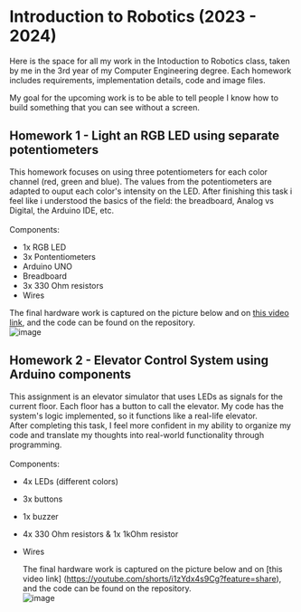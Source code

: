 # Introduction to Robotics (2023 - 2024)
Here is the space for all my work in the Intoduction to Robotics class, taken by me in the 3rd year of my Computer Engineering degree. Each homework includes requirements, implementation details, code and image files.

My goal for the upcoming work is to be able to tell people I know how to build something that you can see without a screen.

## Homework 1 - Light an RGB LED using separate potentiometers
This homework focuses on using three potentiometers for each color channel (red, green and blue). The values from the potentiometers are adapted to ouput each color's intensity on the LED.
After finishing this task i feel like i understood the basics of the field: the breadboard, Analog vs Digital, the Arduino IDE, etc.
<br> <br>
Components:
  - 1x RGB LED
  - 3x Pontentiometers
  - Arduino UNO
  - Breadboard
  - 3x 330 Ohm resistors
  - Wires

The final hardware work is captured on the picture below and on [this video link](https://youtu.be/odYh3JC_jyA?si=RXHRvevwee9fD3rG), and the code can be found on the repository. 
<br>
![image](https://github.com/stefanbrb10/introductiontorobotics/assets/35970743/0af54fdd-1940-4970-a4af-ea1c8e126ec9)

## Homework 2 - Elevator Control System using Arduino components
This assignment is an elevator simulator that uses LEDs as signals for the current floor. Each floor has a button to call the elevator. My code has the system's logic implemented, so it functions like a real-life elevator.<br> After completing this task, I feel more confident in my ability to organize my code and translate my thoughts into real-world functionality through programming.
<br><br>
Components:
- 4x LEDs (different colors)
- 3x buttons
- 1x buzzer
- 4x 330 Ohm resistors & 1x 1kOhm resistor
- Wires

  The final hardware work is captured on the picture below and on [this video link] (https://youtube.com/shorts/i1zYdx4s9Cg?feature=share), and the code can be found on the repository.
  <br>
  ![image](https://github.com/stefanbrb10/introductiontorobotics/assets/35970743/888d47f4-f7b1-465b-a961-61a462445321)



